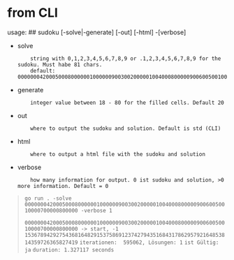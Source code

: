 # from CLI

usage:
    ## sudoku [-solve|-generate] [-out] [-html] -[verbose]

- solve

          string with 0,1,2,3,4,5,6,7,8,9 or .1,2,3,4,5,6,7,8,9 for the sudoku. Must habe 81 chars.
          default: 000000042000500080000001000000900300200000100400080000090060050010000700000800000

- generate

          integer value between 18 - 80 for the filled cells. Default 20

- out

          where to output the sudoku and solution. Default is std (CLI)

- html

          where to output a html file with the sudoku and solution

- verbose

          how many information for output. 0 ist sudoku and solution, >0 more information. Default = 0


>   `go run . -solve 000000042000500080000001000000900300200000100400080000090060050010000700000800000 -verbose 1`
>
>   `000000042000500080000001000000900300200000100400080000090060050010000700000800000 -> start, -1`
>   `153678942927543681648291537586912374279435168431786295792164853814359726365827419`
>   `iterationen:  595062, Lösungen: 1`
>   `ist Gültig: ja`
>   `duration: 1.327117 seconds`
